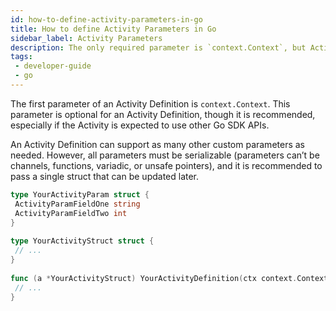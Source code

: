 ```yaml
---
id: how-to-define-activity-parameters-in-go
title: How to define Activity Parameters in Go
sidebar_label: Activity Parameters
description: The only required parameter is `context.Context`, but Activities can support many custom parameters.
tags:
 - developer-guide
 - go
---
```

 
The first parameter of an Activity Definition is `context.Context`.
This parameter is optional for an Activity Definition, though it is recommended, especially if the Activity is expected to use other Go SDK APIs.
 
An Activity Definition can support as many other custom parameters as needed.
However, all parameters must be serializable (parameters can’t be channels, functions, variadic, or unsafe pointers), and it is recommended to pass a single struct that can be updated later.
 
```go
type YourActivityParam struct {
 ActivityParamFieldOne string
 ActivityParamFieldTwo int
}
 
type YourActivityStruct struct {
 // ...
}
 
func (a *YourActivityStruct) YourActivityDefinition(ctx context.Context, param YourActivityParam) error {
 // ...
}
```
 
 

